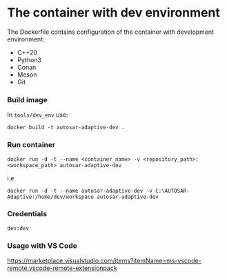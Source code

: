 # The container with dev environment

The Dockerfile contains configuration of the container with development environment:

- C++20
- Python3
- Conan
- Meson
- Git

### Build image

In `tools/dev_env` use:

`docker build -t autosar-adaptive-dev .`

### Run container
`docker run -d -t --name <container_name> -v <repository_path>:<workspace_path> autosar-adaptive-dev`

i.e

`docker run -d -t --name autosar-adaptive-dev -v C:\AUTOSAR-Adaptive:/home/dev/workspace autosar-adaptive-dev`

### Credentials 
`dev:dev`

### Usage with VS Code

https://marketplace.visualstudio.com/items?itemName=ms-vscode-remote.vscode-remote-extensionpack